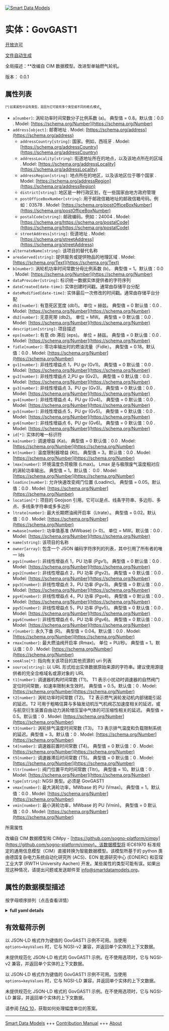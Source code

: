 <!-- 10-Header -->  
[![Smart Data Models](https://smartdatamodels.org/wp-content/uploads/2022/01/SmartDataModels_logo.png "Logo")](https://smartdatamodels.org)  
实体：GovGAST1  
===========<!-- /10-Header -->  
<!-- 15-License -->  
[开放许可](https://github.com/smart-data-models//dataModel.EnergyCIM/blob/master/GovGAST1/LICENSE.md)  
[文件自动生成](https://docs.google.com/presentation/d/e/2PACX-1vTs-Ng5dIAwkg91oTTUdt8ua7woBXhPnwavZ0FxgR8BsAI_Ek3C5q97Nd94HS8KhP-r_quD4H0fgyt3/pub?start=false&loop=false&delayms=3000#slide=id.gb715ace035_0_60)  
<!-- /15-License -->  
<!-- 20-Description -->  
全局描述：**改编自 CIM 数据模型。改进型单轴燃气轮机。  
版本： 0.0.1  
<!-- /20-Description -->  
<!-- 30-PropertiesList -->  

## 属性列表  

<sup><sub>[*] 如果属性中没有类型，是因为它可能有多个类型或不同的格式/模式</sub></sup>。  
- `a[number]`: 涡轮功率时间常数分子比例系数 (a)。  典型值 = 0.8。默认值：0.0  . Model: [https://schema.org/Number](https://schema.org/Number)- `address[object]`: 邮寄地址  . Model: [https://schema.org/address](https://schema.org/address)	- `addressCountry[string]`: 国家。例如，西班牙  . Model: [https://schema.org/addressCountry](https://schema.org/addressCountry)  
	- `addressLocality[string]`: 街道地址所在的地点，以及该地点所在的区域  . Model: [https://schema.org/addressLocality](https://schema.org/addressLocality)  
	- `addressRegion[string]`: 地点所在的地区，以及该地区位于哪个国家  . Model: [https://schema.org/addressRegion](https://schema.org/addressRegion)  
	- `district[string]`: 地区是一种行政区划，在一些国家由地方政府管理    
	- `postOfficeBoxNumber[string]`: 用于邮政信箱地址的邮政信箱号码。例如：03578  . Model: [https://schema.org/postOfficeBoxNumber](https://schema.org/postOfficeBoxNumber)  
	- `postalCode[string]`: 邮政编码。例如：24004  . Model: [https://schema.org/https://schema.org/postalCode](https://schema.org/https://schema.org/postalCode)  
	- `streetAddress[string]`: 街道地址  . Model: [https://schema.org/streetAddress](https://schema.org/streetAddress)  
- `alternateName[string]`: 该项目的替代名称  - `areaServed[string]`: 提供服务或提供物品的地理区域  . Model: [https://schema.org/Text](https://schema.org/Text)- `b[number]`: 涡轮机功率时间常数分母比例系数 (b)。  典型值 = 1。默认值：0.0  . Model: [https://schema.org/Number](https://schema.org/Number)- `dataProvider[string]`: 标识统一数据实体提供者的字符序列  - `dateCreated[date-time]`: 实体创建时间戳。通常由存储平台分配  - `dateModified[date-time]`: 实体最后一次修改的时间戳。通常由存储平台分配  - `db1[number]`: 有意死区宽度 (db1)。  单位 = 赫兹。  典型值 = 0 默认值：0.0  . Model: [https://schema.org/Number](https://schema.org/Number)- `db2[number]`: 无意死带 (db2)。  单位 = MW。  典型值 = 0 默认值：0.0  . Model: [https://schema.org/Number](https://schema.org/Number)- `description[string]`: 项目描述  - `eps[number]`: 有意 db 滞后 (eps)。  单位 = 赫兹。  典型值 = 0 默认值：0.0  . Model: [https://schema.org/Number](https://schema.org/Number)- `fidle[number]`: 零功率输出时的燃油流量（Fidle）。  典型值 = 0.18。默认值：0.0  . Model: [https://schema.org/Number](https://schema.org/Number)- `gv1[number]`: 非线性增益点 1，PU gv (Gv1)。  典型值 = 0 默认值：0.0  . Model: [https://schema.org/Number](https://schema.org/Number)- `gv2[number]`: 非线性增益点 2,PU gv (Gv2)。  典型值 = 0 默认值：0.0  . Model: [https://schema.org/Number](https://schema.org/Number)- `gv3[number]`: 非线性增益点 3，PU gv (Gv3)。  典型值 = 0 默认值：0.0  . Model: [https://schema.org/Number](https://schema.org/Number)- `gv4[number]`: 非线性增益点 4，PU gv (Gv4)。  典型值 = 0 默认值：0.0  . Model: [https://schema.org/Number](https://schema.org/Number)- `gv5[number]`: 非线性增益点 5，PU gv (Gv5)。  典型值 = 0 默认值：0.0  . Model: [https://schema.org/Number](https://schema.org/Number)- `gv6[number]`: 非线性增益点 6，PU gv (Gv6)。  典型值 = 0 默认值：0.0  . Model: [https://schema.org/Number](https://schema.org/Number)- `id[*]`: 实体的唯一标识符  - `ka[number]`: 调速增益 (Ka)。  典型值 = 0 默认值：0.0  . Model: [https://schema.org/Number](https://schema.org/Number)- `kt[number]`: 温度限制器增益 (Kt)。  典型值 = 3。默认值：0.0  . Model: [https://schema.org/Number](https://schema.org/Number)- `lmax[number]`: 环境温度负荷极限 (Lmax)。  Lmax 是与极限废气温度相对应的涡轮功率输出。  典型值 = 1。默认值： 0.0  . Model: [https://schema.org/Number](https://schema.org/Number)- `loadinc[number]`: 允许快速改变阀门位置 (Loadinc)。  典型值 = 0.05。默认值：0.0  . Model: [https://schema.org/Number](https://schema.org/Number)- `location[*]`: 项目的 Geojson 引用。它可以是点、线条字符串、多边形、多点、多线条字符串或多多边形  - `ltrate[number]`: 最大长期燃油阀开启率（Ltrate）。  典型值 = 0.02。默认值：0.0  . Model: [https://schema.org/Number](https://schema.org/Number)- `mwbase[number]`: 功率值基准 (MWbase) (> 0)。  单位 = MW。默认值：0.0  . Model: [https://schema.org/Number](https://schema.org/Number)- `name[string]`: 该项目的名称  - `owner[array]`: 包含一个 JSON 编码字符序列的列表，其中引用了所有者的唯一 Ids  - `pgv1[number]`: 非线性增益点 1，PU 功率 (Pgv1)。  典型值 = 0 默认值：0.0  . Model: [https://schema.org/Number](https://schema.org/Number)- `pgv2[number]`: 非线性增益点 2，PU 功率 (Pgv2)。  典型值 = 0 默认值：0.0  . Model: [https://schema.org/Number](https://schema.org/Number)- `pgv3[number]`: 非线性增益点 3，PU 功率 (Pgv3)。  典型值 = 0 默认值：0.0  . Model: [https://schema.org/Number](https://schema.org/Number)- `pgv4[number]`: 非线性增益点 4，PU 功率 (Pgv4)。  典型值 = 0 默认值：0.0  . Model: [https://schema.org/Number](https://schema.org/Number)- `pgv5[number]`: 非线性增益点 5，PU 功率 (Pgv5)。  典型值 = 0 默认值：0.0  . Model: [https://schema.org/Number](https://schema.org/Number)- `pgv6[number]`: 非线性增益点 6，PU 功率 (Pgv6)。  典型值 = 0 默认值：0.0  . Model: [https://schema.org/Number](https://schema.org/Number)- `r[number]`: 永久下垂 (R)。  典型值 = 0.04。默认值：0.0  . Model: [https://schema.org/Number](https://schema.org/Number)- `rmax[number]`: 最大燃油阀开启率 (Rmax)。  单位 = PU/秒。  典型值 = 1。默认值：0.0  . Model: [https://schema.org/Number](https://schema.org/Number)- `seeAlso[*]`: 指向有关该项目的其他资源的 uri 列表  - `source[string]`: 以 URL 形式给出实体数据原始来源的字符串。建议使用源提供者的完全合格域名或源对象的 URL  - `t1[number]`: 调速器机构时间常数 (T1)。  T1 表示小扰动时调速器的自然阀门定位时间常数，如速率限制未生效时。  典型值 = 0.5。默认值：0  . Model: [https://schema.org/Number](https://schema.org/Number)- `t2[number]`: 涡轮功率时间常数 (T2)。  T2 表示燃气涡轮发动机内部储能引起的延迟。T2 可用于粗略估算与多轴发动机压气机阀芯加速度相关的延迟，或与航空衍生装置自由动力涡轮增压室中气体的可压缩性相关的延迟。  典型值 = 0.5。默认值：0  . Model: [https://schema.org/Number](https://schema.org/Number)- `t3[number]`: 涡轮排气温度时间常数 (T3)。  T3 表示排气温度和负载限制系统的延迟。典型值 = 3。默认值：0  . Model: [https://schema.org/Number](https://schema.org/Number)- `t4[number]`: 调速器前置时间常数 (T4)。  典型值 = 0 默认值：0  . Model: [https://schema.org/Number](https://schema.org/Number)- `t5[number]`: 调速器滞后时间常数 (T5)。  典型值 = 0 默认值：0  . Model: [https://schema.org/Number](https://schema.org/Number)- `tltr[number]`: 阀门位置平均时间常数 (Tltr)。  典型值 = 10。默认值：0  . Model: [https://schema.org/Number](https://schema.org/Number)- `type[string]`: NGSI 类型。必须是 GovGAST1  - `vmax[number]`: 最大涡轮功率，MWbase 的 PU (Vmax)。  典型值 = 1。默认值：0.0  . Model: [https://schema.org/Number](https://schema.org/Number)- `vmin[number]`: 最小涡轮功率，MWbase 的 PU (Vmin)。  典型值 = 0 默认值：0.0  . Model: [https://schema.org/Number](https://schema.org/Number)<!-- /30-PropertiesList -->  
<!-- 35-RequiredProperties -->  
所需属性  
<!-- /35-RequiredProperties -->  
<!-- 40-RequiredProperties -->  
改编自 CIM 数据模型和 CIMpy - [https://github.com/sogno-platform/cimpy](https://github.com/sogno-platform/cimpy)。该数据模型将 IEC61970 标准规定的通用信息模型（CIM）直接转换为智能数据模型。该模型所基于的 python 类由德国复杂电力系统自动化研究所 (ACS)、EON 能源研究中心 (EONERC) 和亚琛工业大学 (RWTH University Aachen) 开发。某些属性的类型可能有误。如果出现这种情况，请提出问题或发送邮件至 info@smartdatamodels.org。  
<!-- /40-RequiredProperties -->  
<!-- 50-DataModelHeader -->  
## 属性的数据模型描述  
按字母顺序排列（点击查看详情）  
<!-- /50-DataModelHeader -->  
<!-- 60-ModelYaml -->  
<details><summary><strong>full yaml details</strong></summary>    
```yaml  
GovGAST1:    
  description: Adapted from CIM data models. Modified single shaft gas turbine.    
  properties:    
    a:    
      description: 'Turbine power time constant numerator scale factor (a).  Typical Value = 0.8. Default: 0.0'    
      type: number    
      x-ngsi:    
        model: https://schema.org/Number    
        type: Property    
    address:    
      description: The mailing address    
      properties:    
        addressCountry:    
          description: 'The country. For example, Spain'    
          type: string    
          x-ngsi:    
            model: https://schema.org/addressCountry    
            type: Property    
        addressLocality:    
          description: 'The locality in which the street address is, and which is in the region'    
          type: string    
          x-ngsi:    
            model: https://schema.org/addressLocality    
            type: Property    
        addressRegion:    
          description: 'The region in which the locality is, and which is in the country'    
          type: string    
          x-ngsi:    
            model: https://schema.org/addressRegion    
            type: Property    
        district:    
          description: 'A district is a type of administrative division that, in some countries, is managed by the local government'    
          type: string    
          x-ngsi:    
            type: Property    
        postOfficeBoxNumber:    
          description: 'The post office box number for PO box addresses. For example, 03578'    
          type: string    
          x-ngsi:    
            model: https://schema.org/postOfficeBoxNumber    
            type: Property    
        postalCode:    
          description: 'The postal code. For example, 24004'    
          type: string    
          x-ngsi:    
            model: https://schema.org/https://schema.org/postalCode    
            type: Property    
        streetAddress:    
          description: The street address    
          type: string    
          x-ngsi:    
            model: https://schema.org/streetAddress    
            type: Property    
        streetNr:    
          description: Number identifying a specific property on a public street    
          type: string    
          x-ngsi:    
            type: Property    
      type: object    
      x-ngsi:    
        model: https://schema.org/address    
        type: Property    
    alternateName:    
      description: An alternative name for this item    
      type: string    
      x-ngsi:    
        type: Property    
    areaServed:    
      description: The geographic area where a service or offered item is provided    
      type: string    
      x-ngsi:    
        model: https://schema.org/Text    
        type: Property    
    b:    
      description: 'Turbine power time constant denominator scale factor (b).  Typical Value = 1. Default: 0.0'    
      type: number    
      x-ngsi:    
        model: https://schema.org/Number    
        type: Property    
    dataProvider:    
      description: A sequence of characters identifying the provider of the harmonised data entity    
      type: string    
      x-ngsi:    
        type: Property    
    dateCreated:    
      description: Entity creation timestamp. This will usually be allocated by the storage platform    
      format: date-time    
      type: string    
      x-ngsi:    
        type: Property    
    dateModified:    
      description: Timestamp of the last modification of the entity. This will usually be allocated by the storage platform    
      format: date-time    
      type: string    
      x-ngsi:    
        type: Property    
    db1:    
      description: 'Intentional dead-band width (db1).  Unit = Hz.  Typical Value = 0. Default: 0.0'    
      type: number    
      x-ngsi:    
        model: https://schema.org/Number    
        type: Property    
    db2:    
      description: 'Unintentional dead-band (db2).  Unit = MW.  Typical Value = 0. Default: 0.0'    
      type: number    
      x-ngsi:    
        model: https://schema.org/Number    
        type: Property    
    description:    
      description: A description of this item    
      type: string    
      x-ngsi:    
        type: Property    
    eps:    
      description: 'Intentional db hysteresis (eps).  Unit = Hz.  Typical Value = 0. Default: 0.0'    
      type: number    
      x-ngsi:    
        model: https://schema.org/Number    
        type: Property    
    fidle:    
      description: 'Fuel flow at zero power output (Fidle).  Typical Value = 0.18. Default: 0.0'    
      type: number    
      x-ngsi:    
        model: https://schema.org/Number    
        type: Property    
    gv1:    
      description: 'Nonlinear gain point 1, PU gv (Gv1).  Typical Value = 0. Default: 0.0'    
      type: number    
      x-ngsi:    
        model: https://schema.org/Number    
        type: Property    
    gv2:    
      description: 'Nonlinear gain point 2,PU gv (Gv2).  Typical Value = 0. Default: 0.0'    
      type: number    
      x-ngsi:    
        model: https://schema.org/Number    
        type: Property    
    gv3:    
      description: 'Nonlinear gain point 3, PU gv (Gv3).  Typical Value = 0. Default: 0.0'    
      type: number    
      x-ngsi:    
        model: https://schema.org/Number    
        type: Property    
    gv4:    
      description: 'Nonlinear gain point 4, PU gv (Gv4).  Typical Value = 0. Default: 0.0'    
      type: number    
      x-ngsi:    
        model: https://schema.org/Number    
        type: Property    
    gv5:    
      description: 'Nonlinear gain point 5, PU gv (Gv5).  Typical Value = 0. Default: 0.0'    
      type: number    
      x-ngsi:    
        model: https://schema.org/Number    
        type: Property    
    gv6:    
      description: 'Nonlinear gain point 6, PU gv (Gv6).  Typical Value = 0. Default: 0.0'    
      type: number    
      x-ngsi:    
        model: https://schema.org/Number    
        type: Property    
    id:    
      anyOf:    
        - description: Identifier format of any NGSI entity    
          maxLength: 256    
          minLength: 1    
          pattern: ^[\w\-\.\{\}\$\+\*\[\]`|~^@!,:\\]+$    
          type: string    
          x-ngsi:    
            type: Property    
        - description: Identifier format of any NGSI entity    
          format: uri    
          type: string    
          x-ngsi:    
            type: Property    
      description: Unique identifier of the entity    
      x-ngsi:    
        type: Property    
    ka:    
      description: 'Governor gain (Ka).  Typical Value = 0. Default: 0.0'    
      type: number    
      x-ngsi:    
        model: https://schema.org/Number    
        type: Property    
    kt:    
      description: 'Temperature limiter gain (Kt).  Typical Value = 3. Default: 0.0'    
      type: number    
      x-ngsi:    
        model: https://schema.org/Number    
        type: Property    
    lmax:    
      description: 'Ambient temperature load limit (Lmax).  Lmax is the turbine power output corresponding to the limiting exhaust gas temperature.  Typical Value = 1. Default: 0.0'    
      type: number    
      x-ngsi:    
        model: https://schema.org/Number    
        type: Property    
    loadinc:    
      description: 'Valve position change allowed at fast rate (Loadinc).  Typical Value = 0.05. Default: 0.0'    
      type: number    
      x-ngsi:    
        model: https://schema.org/Number    
        type: Property    
    location:    
      description: 'Geojson reference to the item. It can be Point, LineString, Polygon, MultiPoint, MultiLineString or MultiPolygon'    
      oneOf:    
        - description: Geojson reference to the item. Point    
          properties:    
            bbox:    
              items:    
                type: number    
              minItems: 4    
              type: array    
            coordinates:    
              items:    
                type: number    
              minItems: 2    
              type: array    
            type:    
              enum:    
                - Point    
              type: string    
          required:    
            - type    
            - coordinates    
          title: GeoJSON Point    
          type: object    
          x-ngsi:    
            type: GeoProperty    
        - description: Geojson reference to the item. LineString    
          properties:    
            bbox:    
              items:    
                type: number    
              minItems: 4    
              type: array    
            coordinates:    
              items:    
                items:    
                  type: number    
                minItems: 2    
                type: array    
              minItems: 2    
              type: array    
            type:    
              enum:    
                - LineString    
              type: string    
          required:    
            - type    
            - coordinates    
          title: GeoJSON LineString    
          type: object    
          x-ngsi:    
            type: GeoProperty    
        - description: Geojson reference to the item. Polygon    
          properties:    
            bbox:    
              items:    
                type: number    
              minItems: 4    
              type: array    
            coordinates:    
              items:    
                items:    
                  items:    
                    type: number    
                  minItems: 2    
                  type: array    
                minItems: 4    
                type: array    
              type: array    
            type:    
              enum:    
                - Polygon    
              type: string    
          required:    
            - type    
            - coordinates    
          title: GeoJSON Polygon    
          type: object    
          x-ngsi:    
            type: GeoProperty    
        - description: Geojson reference to the item. MultiPoint    
          properties:    
            bbox:    
              items:    
                type: number    
              minItems: 4    
              type: array    
            coordinates:    
              items:    
                items:    
                  type: number    
                minItems: 2    
                type: array    
              type: array    
            type:    
              enum:    
                - MultiPoint    
              type: string    
          required:    
            - type    
            - coordinates    
          title: GeoJSON MultiPoint    
          type: object    
          x-ngsi:    
            type: GeoProperty    
        - description: Geojson reference to the item. MultiLineString    
          properties:    
            bbox:    
              items:    
                type: number    
              minItems: 4    
              type: array    
            coordinates:    
              items:    
                items:    
                  items:    
                    type: number    
                  minItems: 2    
                  type: array    
                minItems: 2    
                type: array    
              type: array    
            type:    
              enum:    
                - MultiLineString    
              type: string    
          required:    
            - type    
            - coordinates    
          title: GeoJSON MultiLineString    
          type: object    
          x-ngsi:    
            type: GeoProperty    
        - description: Geojson reference to the item. MultiLineString    
          properties:    
            bbox:    
              items:    
                type: number    
              minItems: 4    
              type: array    
            coordinates:    
              items:    
                items:    
                  items:    
                    items:    
                      type: number    
                    minItems: 2    
                    type: array    
                  minItems: 4    
                  type: array    
                type: array    
              type: array    
            type:    
              enum:    
                - MultiPolygon    
              type: string    
          required:    
            - type    
            - coordinates    
          title: GeoJSON MultiPolygon    
          type: object    
          x-ngsi:    
            type: GeoProperty    
      x-ngsi:    
        type: GeoProperty    
    ltrate:    
      description: 'Maximum long term fuel valve opening rate (Ltrate).  Typical Value = 0.02. Default: 0.0'    
      type: number    
      x-ngsi:    
        model: https://schema.org/Number    
        type: Property    
    mwbase:    
      description: 'Base for power values (MWbase) (> 0).  Unit = MW. Default: 0.0'    
      type: number    
      x-ngsi:    
        model: https://schema.org/Number    
        type: Property    
    name:    
      description: The name of this item    
      type: string    
      x-ngsi:    
        type: Property    
    owner:    
      description: A List containing a JSON encoded sequence of characters referencing the unique Ids of the owner(s)    
      items:    
        anyOf:    
          - description: Identifier format of any NGSI entity    
            maxLength: 256    
            minLength: 1    
            pattern: ^[\w\-\.\{\}\$\+\*\[\]`|~^@!,:\\]+$    
            type: string    
            x-ngsi:    
              type: Property    
          - description: Identifier format of any NGSI entity    
            format: uri    
            type: string    
            x-ngsi:    
              type: Property    
        description: Unique identifier of the entity    
        x-ngsi:    
          type: Property    
      type: array    
      x-ngsi:    
        type: Property    
    pgv1:    
      description: 'Nonlinear gain point 1, PU power (Pgv1).  Typical Value = 0. Default: 0.0'    
      type: number    
      x-ngsi:    
        model: https://schema.org/Number    
        type: Property    
    pgv2:    
      description: 'Nonlinear gain point 2, PU power (Pgv2).  Typical Value = 0. Default: 0.0'    
      type: number    
      x-ngsi:    
        model: https://schema.org/Number    
        type: Property    
    pgv3:    
      description: 'Nonlinear gain point 3, PU power (Pgv3).  Typical Value = 0. Default: 0.0'    
      type: number    
      x-ngsi:    
        model: https://schema.org/Number    
        type: Property    
    pgv4:    
      description: 'Nonlinear gain point 4, PU power (Pgv4).  Typical Value = 0. Default: 0.0'    
      type: number    
      x-ngsi:    
        model: https://schema.org/Number    
        type: Property    
    pgv5:    
      description: 'Nonlinear gain point 5, PU power (Pgv5).  Typical Value = 0. Default: 0.0'    
      type: number    
      x-ngsi:    
        model: https://schema.org/Number    
        type: Property    
    pgv6:    
      description: 'Nonlinear gain point 6, PU power (Pgv6).  Typical Value = 0. Default: 0.0'    
      type: number    
      x-ngsi:    
        model: https://schema.org/Number    
        type: Property    
    r:    
      description: 'Permanent droop (R).  Typical Value = 0.04. Default: 0.0'    
      type: number    
      x-ngsi:    
        model: https://schema.org/Number    
        type: Property    
    rmax:    
      description: 'Maximum fuel valve opening rate (Rmax).  Unit = PU/sec.  Typical Value = 1. Default: 0.0'    
      type: number    
      x-ngsi:    
        model: https://schema.org/Number    
        type: Property    
    seeAlso:    
      description: list of uri pointing to additional resources about the item    
      oneOf:    
        - items:    
            format: uri    
            type: string    
          minItems: 1    
          type: array    
        - format: uri    
          type: string    
      x-ngsi:    
        type: Property    
    source:    
      description: 'A sequence of characters giving the original source of the entity data as a URL. Recommended to be the fully qualified domain name of the source provider, or the URL to the source object'    
      type: string    
      x-ngsi:    
        type: Property    
    t1:    
      description: 'Governor mechanism time constant (T1).  T1 represents the natural valve positioning time constant of the governor for small disturbances, as seen when rate limiting is not in effect.  Typical Value = 0.5. Default: 0'    
      type: number    
      x-ngsi:    
        model: https://schema.org/Number    
        type: Property    
    t2:    
      description: 'Turbine power time constant (T2).  T2 represents delay due to internal energy storage of the gas turbine engine. T2 can be used to give a rough approximation to the delay associated with acceleration of the compressor spool of a multi-shaft engine, or with the compressibility of gas in the plenum of the free power turbine of an aero-derivative unit, for example.  Typical Value = 0.5. Default: 0'    
      type: number    
      x-ngsi:    
        model: https://schema.org/Number    
        type: Property    
    t3:    
      description: 'Turbine exhaust temperature time constant (T3).  T3 represents delay in the exhaust temperature and load limiting system. Typical Value = 3. Default: 0'    
      type: number    
      x-ngsi:    
        model: https://schema.org/Number    
        type: Property    
    t4:    
      description: 'Governor lead time constant (T4).  Typical Value = 0. Default: 0'    
      type: number    
      x-ngsi:    
        model: https://schema.org/Number    
        type: Property    
    t5:    
      description: 'Governor lag time constant (T5).  Typical Value = 0. Default: 0'    
      type: number    
      x-ngsi:    
        model: https://schema.org/Number    
        type: Property    
    tltr:    
      description: 'Valve position averaging time constant (Tltr).  Typical Value = 10. Default: 0'    
      type: number    
      x-ngsi:    
        model: https://schema.org/Number    
        type: Property    
    type:    
      description: NGSI type. It has to be GovGAST1    
      enum:    
        - GovGAST1    
      type: string    
      x-ngsi:    
        type: Property    
    vmax:    
      description: 'Maximum turbine power, PU of MWbase (Vmax).  Typical Value = 1. Default: 0.0'    
      type: number    
      x-ngsi:    
        model: https://schema.org/Number    
        type: Property    
    vmin:    
      description: 'Minimum turbine power, PU of MWbase (Vmin).  Typical Value = 0. Default: 0.0'    
      type: number    
      x-ngsi:    
        model: https://schema.org/Number    
        type: Property    
  required: []    
  type: object    
  x-derived-from: ""    
  x-disclaimer: 'Redistribution and use in source and binary forms, with or without modification, are permitted  provided that the license conditions are met. Copyleft (c) 2022 Contributors to Smart Data Models Program'    
  x-license-url: https://github.com/smart-data-models/dataModel.EnergyCIM/blob/master/GovGAST1/LICENSE.md    
  x-model-schema: https://smart-data-models.github.io/dataModels.CIMEnergyClasses/GovGAST1/schema.json    
  x-model-tags: ""    
  x-version: 0.0.1    
```  
</details>    
<!-- /60-ModelYaml -->  
<!-- 70-MiddleNotes -->  
<!-- /70-MiddleNotes -->  
<!-- 80-Examples -->  
## 有效载荷示例  
以 JSON-LD 格式作为键值的 GovGAST1 示例不可用。当使用 `options=keyValues` 时，它与 NGSI-v2 兼容，并返回单个实体的上下文数据。  
未提供规范化 JSON-LD 格式的 GovGAST1 示例。在不使用选项时，它与 NGSI-v2 兼容，并返回单个实体的上下文数据。  
以 JSON-LD 格式作为键值的 GovGAST1 示例不可用。当使用 `options=keyValues` 时，它与 NGSI-LD 兼容，并返回单个实体的上下文数据。  
未提供规范化 JSON-LD 格式的 GovGAST1 示例。在不使用选项时，它与 NGSI-LD 兼容，并返回单个实体的上下文数据。  
<!-- /80-Examples -->  
<!-- 90-FooterNotes -->  
<!-- /90-FooterNotes -->  
<!-- 95-Units -->  
请参阅 [FAQ 10](https://smartdatamodels.org/index.php/faqs/)，获取如何处理幅度单位的答案。  
<!-- /95-Units -->  
<!-- 97-LastFooter -->  
---  
[Smart Data Models](https://smartdatamodels.org) +++ [Contribution Manual](https://bit.ly/contribution_manual) +++ [About](https://bit.ly/Introduction_SDM)<!-- /97-LastFooter -->  

